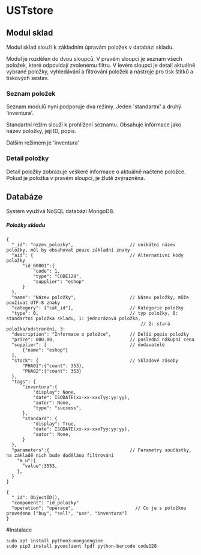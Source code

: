 # USTstore


## Modul sklad

Modul sklad slouží k základním úpravám položek v databázi skladu.

Modul je rozdělen do dvou sloupců. V pravém sloupci je seznam všech položek, které odpovídají zvolenému filtru. V levém sloupci je detail aktuálně vybrané položky, vyhledávání a filtrování položek a nástroje pro tisk štítků a tiskových sestav.

### Seznam položek
Seznam modulů nyní podporuje dva režimy. Jeden 'standartní' a druhý 'inventura'.

Standartní režim slouží k prohlížení seznamu. Obsahuje informace jako název položky, její ID, popis.

Dalším režimem je 'inventura'


### Detail položky
Detail položky zobrazuje veškeré informace o aktuálně načtené položce. Pokud je položka v pravém sloupci, je žlutě zvýrazněna.















## Databáze
Systém využívá NoSQL databázi MongoDB.


##### Položky skladu
```ejson
{
  "_id": "nazev_polozky",                     // unikátní název položky, měl by obsahovat pouze základní znaky
  "aid": {                                    // Alternativní kódy položky
      "id_00001":{                                
          "code": 1,
          "type": "CODE128",
          "supplier": "eshop"
      }
  },
  "name": "Název položky",                    // Název položky, může používat UTF-8 znaky
  "category": ["cat_id"],                     // Kategorie položky
  "type": 0,                                  // typ položky, 0: standartní položka skladu, 1: jednorázová položka,
                                                  // 2: stará položka/odstranění, 3:
  "description": "Informace o položce",       // Delší popis položky
  "price": 000.00,                            // poslední nákupní cena
  "supplier": [                               // dodavatelé
      {"name": "eshop"}
  ],
  "stock": {                                  // Skladové zásoby
      "PHA01":{"count": 353},
      "PHA02":{"count": 353}
  },
  "tags": {
      "inventura":{
          "display": None,
          "date": ISODATE(xx-xx-xxxTyy:yy:yy),
          "autor": None,
          "type": "success",
      },
      "standard": {
          "display": True,
          "date": ISODATE(xx-xx-xxxTyy:yy:yy),
          "autor": None,
      }
  },
  "parameters":{                              // Parametry součástky, na základě nich bude doděláno filtrování
    "m_u":{
      "value":3553,
    },   
  }
}
```


```ejson
{
  "_id": ObjectID(),
  "component": "id_polozky"
  "operation": "operace",                       // Co je s položkou provedeno ["buy", "sell", "use", "inventura"]
}
```


#Instalace
```
sudo apt install python3-mongoengine 
sudo pip3 install pyooclient fpdf python-barcode code128
```

